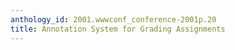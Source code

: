 ```yaml
---
anthology_id: 2001.wwwconf_conference-2001p.20
title: Annotation System for Grading Assignments
---
```

